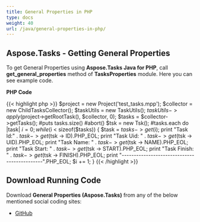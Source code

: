 ```yaml
---
title: General Properties in PHP
type: docs
weight: 40
url: /java/general-properties-in-php/
---
```


## **Aspose.Tasks - Getting General Properties**
To get General Properties using **Aspose.Tasks Java for PHP**, call **get_general_properties** method of **TasksProperties** module. Here you can see example code.

**PHP Code**

{{< highlight php >}}
$project = new Project('test_tasks.mpp');
$collector = new ChildTasksCollector();
$taskUtils = new TaskUtils();
$taskUtils->apply($project->getRootTask(), $collector, 0);
$tasks = $collector->getTasks();
#puts tasks.size()
#abort()
$tsk = new Tsk();
#tasks.each do |task|
$i = 0;
while ($i < sizeof($tasks))
{
    $task = $tasks -> get($i);
    print "Task Id:" . $task -> get($tsk -> ID).PHP_EOL;
    print "Task Uid: " . $task -> get($tsk -> UID).PHP_EOL;
    print "Task Name: " . $task -> get($tsk -> NAME).PHP_EOL;
    print "Task Start: " . $task -> get($tsk -> START).PHP_EOL;
    print "Task Finish: " . $task -> get($tsk -> FINISH).PHP_EOL;
    print "---------------------------------------------".PHP_EOL;
    $i += 1;
}
{{< /highlight >}}

## **Download Running Code**
Download **General Properties (Aspose.Tasks)** from any of the below mentioned social coding sites:

- [GitHub](https://github.com/aspose-tasks/Aspose.Tasks-for-Java/blob/master/Plugins/Aspose_Tasks_Java_for_PHP/src/aspose/tasks/WorkingWithTasks/TasksProperties.php)
